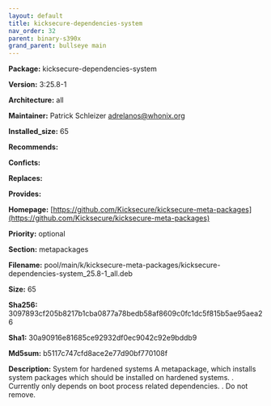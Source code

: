 ```yaml
---
layout: default
title: kicksecure-dependencies-system
nav_order: 32
parent: binary-s390x
grand_parent: bullseye main
---
```


**Package:** kicksecure-dependencies-system

**Version:** 3:25.8-1

**Architecture:**  all

**Maintainer:**  Patrick Schleizer <adrelanos@whonix.org>

**Installed_size:**  65

**Recommends:**  

**Conficts:**  

**Replaces:**  

**Provides:**  

**Homepage:**  [https://github.com/Kicksecure/kicksecure-meta-packages](https://github.com/Kicksecure/kicksecure-meta-packages)

**Priority:**  optional

**Section:** metapackages

**Filename:**  pool/main/k/kicksecure-meta-packages/kicksecure-dependencies-system_25.8-1_all.deb

**Size:**  65

**Sha256:**  3097893cf205b8217b1cba0877a78bedb58af8609c0fc1dc5f815b5ae95aea26

**Sha1:**  30a90916e81685ce92932df0ec9042c92e9bddb9

**Md5sum:**  b5117c747cfd8ace2e77d90bf770108f

**Description:** System for hardened systems
 A metapackage, which installs system packages which
 should be installed on hardened systems.
 .
 Currently only depends on boot process related dependencies.
 .
 Do not remove.



